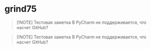 # grind75

> [!NOTE] Тестовая заметка
> В PyCharm не поддерживается, что насчет GitHub?

> [!NOTE] Тестовая заметка
> В PyCharm не поддерживается, что насчет GitHub?